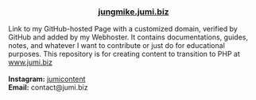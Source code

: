 <h3 align="center"><a href="https://jungmike.jumi.biz">jungmike.jumi.biz</a></h3>
<p>Link to my GitHub-hosted Page with a customized domain, verified by GitHub and added by my Webhoster. It contains  documentations, guides, notes, and whatever I want to contribute or just do for educational purposes. This repository is for creating content to transition to PHP at <a href="https://www.jumi.biz">www.jumi.biz</a><br><br><b>Instagram:</b> <a href="https://www.instagram.com/jumicontent/">jumicontent</a><br><b>Email:</b> contact@jumi.biz</p>
